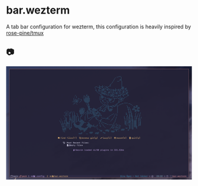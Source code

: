 # bar.wezterm

A tab bar configuration for wezterm, this configuration is heavily inspired by [rose-pine/tmux](https://github.com/rose-pine/tmux)

## 📷

![image](https://raw.githubusercontent.com/adriankarlen/bar.wezterm/main/misc/preview.png)
